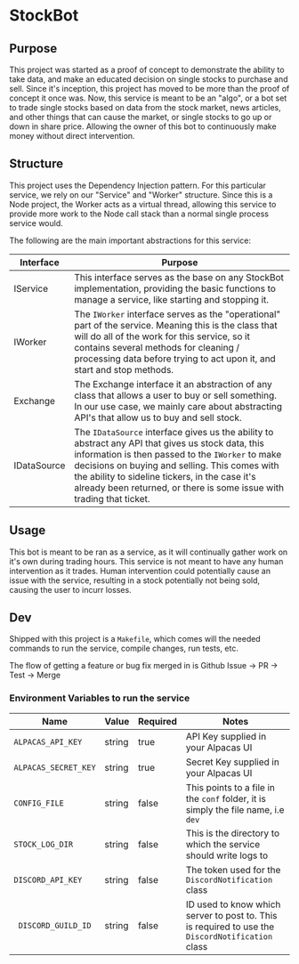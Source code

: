 # StockBot

## Purpose

This project was started as a proof of concept to demonstrate the ability to take data, and make an educated decision on single stocks to purchase and sell. Since it's inception, this project has moved to be more than the proof of concept it once was. Now, this service is meant to be an "algo", or a bot set to trade single stocks based on data from the stock market, news articles, and other things that can cause the market, or single stocks to go up or down in share price. Allowing the owner of this bot to continuously make money without direct intervention.


## Structure

This project uses the Dependency Injection pattern. For this particular service, we rely on our "Service" and "Worker" structure. Since this is a Node project, the Worker acts as a virtual thread, allowing this service to provide more work to the Node call stack than a normal single process service would. 

The following are the main important abstractions for this service:

| Interface | Purpose |
| --------- | ------- |
| IService  | This interface serves as the base on any StockBot implementation, providing the basic functions to manage a service, like starting and stopping it. |
| IWorker   | The `IWorker` interface serves as the "operational" part of the service. Meaning this is the class that will do all of the work for this service, so it contains several methods for cleaning / processing data before trying to act upon it, and start and stop methods. |
| Exchange | The Exchange interface it an abstraction of any class that allows a user to buy or sell something. In our use case, we mainly care about abstracting API's that allow us to buy and sell stock. |
| IDataSource | The `IDataSource` interface gives us the ability to abstract any API that gives us stock data, this information is then passed to the `IWorker` to make decisions on buying and selling. This comes with the ability to sideline tickers, in the case it's already been returned, or there is some issue with trading that ticket. |

## Usage

This bot is meant to be ran as a service, as it will continually gather work on it's own during trading hours. This service is not meant to have any human intervention as it trades. Human intervention could potentially cause an issue with the service, resulting in a stock potentially not being sold, causing the user to incurr losses.

## Dev

Shipped with this project is a `Makefile`, which comes will the needed commands to run the service, compile changes, run tests, etc. 

The flow of getting a feature or bug fix merged in is Github Issue -> PR -> Test -> Merge

### Environment Variables to run the service

| Name | Value | Required | Notes |
| ---- | ----- | -------- | ----- |
| `ALPACAS_API_KEY` | string | true | API Key supplied in your Alpacas UI |
| `ALPACAS_SECRET_KEY` | string | true | Secret Key supplied in your Alpacas UI |
| `CONFIG_FILE` | string | false | This points to a file in the `conf` folder, it is simply the file name, i.e `dev` |
| `STOCK_LOG_DIR` | string | false | This is the directory to which the service should write logs to |
| `DISCORD_API_KEY` | string | false | The token used for the `DiscordNotification` class |
| ` DISCORD_GUILD_ID` | string | false | ID used to know which server to post to. This is required to use the `DiscordNotification` class |
